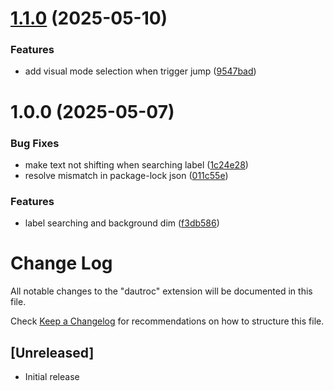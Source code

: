 # [1.1.0](https://github.com/dautroc/flash-vscode/compare/v1.0.0...v1.1.0) (2025-05-10)


### Features

* add visual mode selection when trigger jump ([9547bad](https://github.com/dautroc/flash-vscode/commit/9547bad76cc36465ecacfa60ddf95fc0968e718f))

# 1.0.0 (2025-05-07)


### Bug Fixes

* make text not shifting when searching label ([1c24e28](https://github.com/dautroc/flash-vscode/commit/1c24e2836a2ebd2099397f1ceeef36f22713675a))
* resolve mismatch in package-lock json ([011c55e](https://github.com/dautroc/flash-vscode/commit/011c55e0a85409b1b075fe651082a7b204bba219))


### Features

* label searching and background dim ([f3db586](https://github.com/dautroc/flash-vscode/commit/f3db5860561c9365af9a5bfab594445efa3ea217))

# Change Log

All notable changes to the "dautroc" extension will be documented in this file.

Check [Keep a Changelog](http://keepachangelog.com/) for recommendations on how to structure this file.

## [Unreleased]

- Initial release
